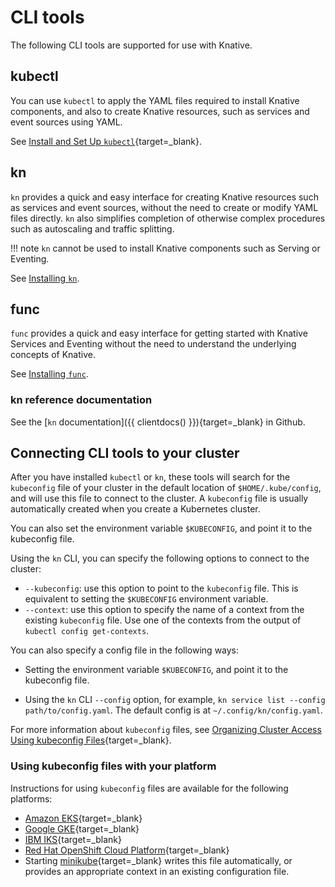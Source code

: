 # CLI tools

The following CLI tools are supported for use with Knative.

## kubectl

You can use `kubectl` to apply the YAML files required to install Knative components, and also to create Knative resources, such as services and event sources using YAML.

See [Install and Set Up `kubectl`](https://kubernetes.io/docs/tasks/tools/install-kubectl/){target=_blank}.

## kn

`kn` provides a quick and easy interface for creating Knative resources such as services and event sources, without the need to create or modify YAML files directly. `kn` also simplifies completion of otherwise complex procedures such as autoscaling and traffic splitting.

!!! note
    `kn` cannot be used to install Knative components such as Serving or Eventing.

See [Installing `kn`](install-kn.md).

## func

`func` provides a quick and easy interface for getting started with Knative Services and Eventing without the need to understand the underlying concepts of Knative.

See [Installing `func`](install-func.md).

### kn reference documentation

See the [`kn` documentation]({{ clientdocs() }}){target=_blank} in Github.

## Connecting CLI tools to your cluster

After you have installed `kubectl` or `kn`, these tools will search for the `kubeconfig` file of your cluster in the default location of `$HOME/.kube/config`, and will use this file to connect to the cluster. A `kubeconfig` file is usually automatically created when you create a Kubernetes cluster.

You can also set the environment variable `$KUBECONFIG`, and point it to the kubeconfig file.

Using the `kn` CLI, you can specify the following options to connect to the cluster:

- `--kubeconfig`: use this option to point to the `kubeconfig` file. This is equivalent to setting the `$KUBECONFIG` environment variable.
- `--context`: use this option to specify the name of a context from the existing `kubeconfig` file. Use one of the contexts from the output of `kubectl config get-contexts`.


You can also specify a config file in the following ways:

- Setting the environment variable `$KUBECONFIG`, and point it to the kubeconfig file.

- Using the `kn` CLI `--config` option, for example, `kn service list --config path/to/config.yaml`. The default config is at `~/.config/kn/config.yaml`.

For more information about `kubeconfig` files, see
[Organizing Cluster Access Using kubeconfig Files](https://kubernetes.io/docs/concepts/configuration/organize-cluster-access-kubeconfig/){target=_blank}.

### Using kubeconfig files with your platform

Instructions for using `kubeconfig` files are available for the following platforms:

- [Amazon EKS](https://docs.aws.amazon.com/eks/latest/userguide/create-kubeconfig.html){target=_blank}
- [Google GKE](https://cloud.google.com/kubernetes-engine/docs/how-to/cluster-access-for-kubectl){target=_blank}
- [IBM IKS](https://cloud.ibm.com/docs/containers?topic=containers-getting-started){target=_blank}
- [Red Hat OpenShift Cloud Platform](https://docs.openshift.com/container-platform/4.6/cli_reference/openshift_cli/administrator-cli-commands.html#create-kubeconfig){target=_blank}
- Starting [minikube](https://minikube.sigs.k8s.io/docs/start/){target=_blank} writes this file
automatically, or provides an appropriate context in an existing configuration file.
